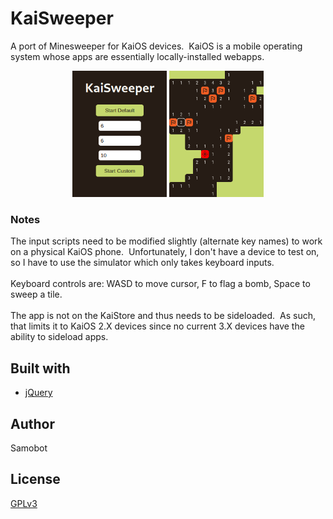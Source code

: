 # KaiSweeper
A port of Minesweeper for KaiOS devices.&nbsp; KaiOS is a mobile operating system whose apps are essentially locally-installed webapps.

<p align="center">
  <img src="https://raw.githubusercontent.com/samobot/kaisweeper/main/kaisweepermainmenu.png" width="30%" height="auto"/>
  <img src="https://raw.githubusercontent.com/samobot/kaisweeper/main/kaisweepergame.png" width="30%" height="auto"/>
</p>

### Notes
The input scripts need to be modified slightly (alternate key names) to work on a physical KaiOS phone.&nbsp; Unfortunately, I don't have a device to test on, so I have to use the simulator which only takes keyboard inputs.\
\
Keyboard controls are: WASD to move cursor, F to flag a bomb, Space to sweep a tile.\
\
The app is not on the KaiStore and thus needs to be sideloaded.&nbsp;  As such, that limits it to KaiOS 2.X devices since no current 3.X devices have the ability to sideload apps.

## Built with
* [jQuery](https://jquery.com/)

## Author
Samobot

## License
[GPLv3](https://www.gnu.org/licenses/gpl-3.0.txt)
